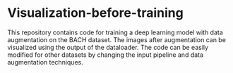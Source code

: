 # Visualization-before-training
This repository contains code for training a deep learning model with data augmentation on the BACH dataset. The images after augmentation can be visualized using the output of the dataloader. The code can be easily modified for other datasets by changing the input pipeline and data augmentation techniques.
